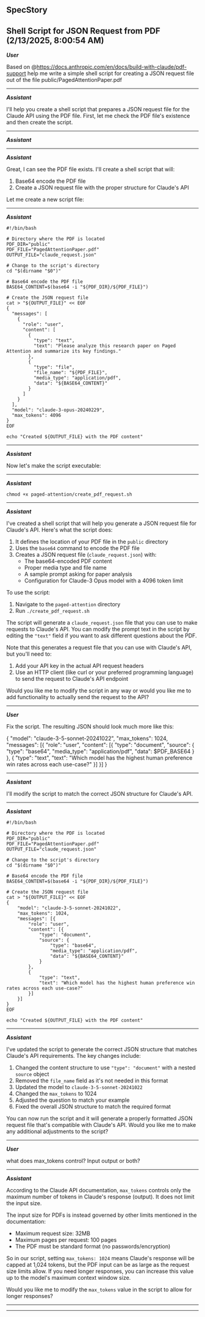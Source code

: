## SpecStory

## Shell Script for JSON Request from PDF (2/13/2025, 8:00:54 AM)

_**User**_

Based on @https://docs.anthropic.com/en/docs/build-with-claude/pdf-support help me write a simple shell script for creating a JSON request file out of the file public/PagedAttentionPaper.pdf 

---

_**Assistant**_

I'll help you create a shell script that prepares a JSON request file for the Claude API using the PDF file. First, let me check the PDF file's existence and then create the script.

---

_**Assistant**_



---

_**Assistant**_



Great, I can see the PDF file exists. I'll create a shell script that will:
1. Base64 encode the PDF file
2. Create a JSON request file with the proper structure for Claude's API

Let me create a new script file:

---

_**Assistant**_

```
#!/bin/bash

# Directory where the PDF is located
PDF_DIR="public"
PDF_FILE="PagedAttentionPaper.pdf"
OUTPUT_FILE="claude_request.json"

# Change to the script's directory
cd "$(dirname "$0")"

# Base64 encode the PDF file
BASE64_CONTENT=$(base64 -i "${PDF_DIR}/${PDF_FILE}")

# Create the JSON request file
cat > "${OUTPUT_FILE}" << EOF
{
  "messages": [
    {
      "role": "user",
      "content": [
        {
          "type": "text",
          "text": "Please analyze this research paper on Paged Attention and summarize its key findings."
        },
        {
          "type": "file",
          "file_name": "${PDF_FILE}",
          "media_type": "application/pdf",
          "data": "${BASE64_CONTENT}"
        }
      ]
    }
  ],
  "model": "claude-3-opus-20240229",
  "max_tokens": 4096
}
EOF

echo "Created ${OUTPUT_FILE} with the PDF content"
```

---

_**Assistant**_



Now let's make the script executable:

---

_**Assistant**_

```
chmod +x paged-attention/create_pdf_request.sh
```

---

_**Assistant**_



I've created a shell script that will help you generate a JSON request file for Claude's API. Here's what the script does:

1. It defines the location of your PDF file in the `public` directory
2. Uses the `base64` command to encode the PDF file
3. Creates a JSON request file (`claude_request.json`) with:
   - The base64-encoded PDF content
   - Proper media type and file name
   - A sample prompt asking for paper analysis
   - Configuration for Claude-3 Opus model with a 4096 token limit

To use the script:

1. Navigate to the `paged-attention` directory
2. Run `./create_pdf_request.sh`

The script will generate a `claude_request.json` file that you can use to make requests to Claude's API. You can modify the prompt text in the script by editing the `"text"` field if you want to ask different questions about the PDF.

Note that this generates a request file that you can use with Claude's API, but you'll need to:
1. Add your API key in the actual API request headers
2. Use an HTTP client (like curl or your preferred programming language) to send the request to Claude's API endpoint

Would you like me to modify the script in any way or would you like me to add functionality to actually send the request to the API?

---

_**User**_

Fix the script. The resulting JSON should look much more like this:

{
    "model": "claude-3-5-sonnet-20241022",
    "max_tokens": 1024,
    "messages": [{
        "role": "user",
        "content": [{
            "type": "document",
            "source": {
                "type": "base64",
                "media_type": "application/pdf",
                "data": $PDF_BASE64
            }
        },
        {
            "type": "text",
            "text": "Which model has the highest human preference win rates across each use-case?"
        }]
    }]
}

---

_**Assistant**_

I'll modify the script to match the correct JSON structure for Claude's API.

---

_**Assistant**_

```
#!/bin/bash

# Directory where the PDF is located
PDF_DIR="public"
PDF_FILE="PagedAttentionPaper.pdf"
OUTPUT_FILE="claude_request.json"

# Change to the script's directory
cd "$(dirname "$0")"

# Base64 encode the PDF file
BASE64_CONTENT=$(base64 -i "${PDF_DIR}/${PDF_FILE}")

# Create the JSON request file
cat > "${OUTPUT_FILE}" << EOF
{
    "model": "claude-3-5-sonnet-20241022",
    "max_tokens": 1024,
    "messages": [{
        "role": "user",
        "content": [{
            "type": "document",
            "source": {
                "type": "base64",
                "media_type": "application/pdf",
                "data": "${BASE64_CONTENT}"
            }
        },
        {
            "type": "text",
            "text": "Which model has the highest human preference win rates across each use-case?"
        }]
    }]
}
EOF

echo "Created ${OUTPUT_FILE} with the PDF content"
```

---

_**Assistant**_



I've updated the script to generate the correct JSON structure that matches Claude's API requirements. The key changes include:

1. Changed the content structure to use `"type": "document"` with a nested `source` object
2. Removed the `file_name` field as it's not needed in this format
3. Updated the model to `claude-3-5-sonnet-20241022`
4. Changed the `max_tokens` to 1024
5. Adjusted the question to match your example
6. Fixed the overall JSON structure to match the required format

You can now run the script and it will generate a properly formatted JSON request file that's compatible with Claude's API. Would you like me to make any additional adjustments to the script?

---

_**User**_

what does max_tokens control? Input output or both?

---

_**Assistant**_

According to the Claude API documentation, `max_tokens` controls only the maximum number of tokens in Claude's response (output). It does not limit the input size. 

The input size for PDFs is instead governed by other limits mentioned in the documentation:
- Maximum request size: 32MB
- Maximum pages per request: 100 pages
- The PDF must be standard format (no passwords/encryption)

So in our script, setting `max_tokens: 1024` means Claude's response will be capped at 1,024 tokens, but the PDF input can be as large as the request size limits allow. If you need longer responses, you can increase this value up to the model's maximum context window size.

Would you like me to modify the `max_tokens` value in the script to allow for longer responses?

---



---

